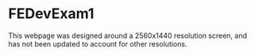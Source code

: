 # FEDevExam1
This webpage was designed around a 2560x1440 resolution screen, and has not been updated to account for other resolutions. 
